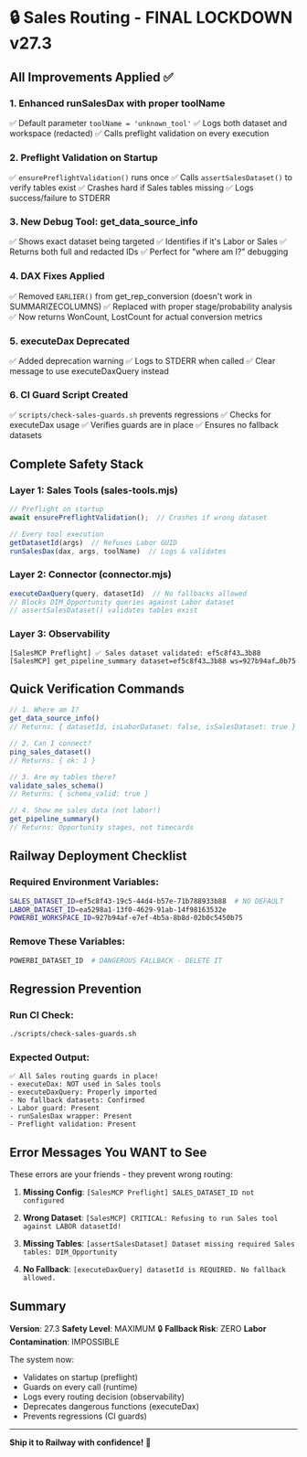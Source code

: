 # 🔒 Sales Routing - FINAL LOCKDOWN v27.3

## All Improvements Applied ✅

### 1. Enhanced runSalesDax with proper toolName
✅ Default parameter `toolName = 'unknown_tool'`
✅ Logs both dataset and workspace (redacted)
✅ Calls preflight validation on every execution

### 2. Preflight Validation on Startup
✅ `ensurePreflightValidation()` runs once
✅ Calls `assertSalesDataset()` to verify tables exist
✅ Crashes hard if Sales tables missing
✅ Logs success/failure to STDERR

### 3. New Debug Tool: get_data_source_info
✅ Shows exact dataset being targeted
✅ Identifies if it's Labor or Sales
✅ Returns both full and redacted IDs
✅ Perfect for "where am I?" debugging

### 4. DAX Fixes Applied
✅ Removed `EARLIER()` from get_rep_conversion (doesn't work in SUMMARIZECOLUMNS)
✅ Replaced with proper stage/probability analysis
✅ Now returns WonCount, LostCount for actual conversion metrics

### 5. executeDax Deprecated
✅ Added deprecation warning
✅ Logs to STDERR when called
✅ Clear message to use executeDaxQuery instead

### 6. CI Guard Script Created
✅ `scripts/check-sales-guards.sh` prevents regressions
✅ Checks for executeDax usage
✅ Verifies guards are in place
✅ Ensures no fallback datasets

## Complete Safety Stack

### Layer 1: Sales Tools (sales-tools.mjs)
```javascript
// Preflight on startup
await ensurePreflightValidation();  // Crashes if wrong dataset

// Every tool execution
getDatasetId(args)  // Refuses Labor GUID
runSalesDax(dax, args, toolName)  // Logs & validates
```

### Layer 2: Connector (connector.mjs)
```javascript
executeDaxQuery(query, datasetId)  // No fallbacks allowed
// Blocks DIM_Opportunity queries against Labor dataset
// assertSalesDataset() validates tables exist
```

### Layer 3: Observability
```
[SalesMCP Preflight] ✅ Sales dataset validated: ef5c8f43…3b88
[SalesMCP] get_pipeline_summary dataset=ef5c8f43…3b88 ws=927b94af…0b75
```

## Quick Verification Commands

```javascript
// 1. Where am I?
get_data_source_info()
// Returns: { datasetId, isLaborDataset: false, isSalesDataset: true }

// 2. Can I connect?
ping_sales_dataset()
// Returns: { ok: 1 }

// 3. Are my tables there?
validate_sales_schema()
// Returns: { schema_valid: true }

// 4. Show me sales data (not labor!)
get_pipeline_summary()
// Returns: Opportunity stages, not timecards
```

## Railway Deployment Checklist

### Required Environment Variables:
```bash
SALES_DATASET_ID=ef5c8f43-19c5-44d4-b57e-71b788933b88  # NO DEFAULT
LABOR_DATASET_ID=ea5298a1-13f0-4629-91ab-14f98163532e
POWERBI_WORKSPACE_ID=927b94af-e7ef-4b5a-8b8d-02b0c5450b75
```

### Remove These Variables:
```bash
POWERBI_DATASET_ID  # DANGEROUS FALLBACK - DELETE IT
```

## Regression Prevention

### Run CI Check:
```bash
./scripts/check-sales-guards.sh
```

### Expected Output:
```
✅ All Sales routing guards in place!
- executeDax: NOT used in Sales tools
- executeDaxQuery: Properly imported
- No fallback datasets: Confirmed
- Labor guard: Present
- runSalesDax wrapper: Present
- Preflight validation: Present
```

## Error Messages You WANT to See

These errors are your friends - they prevent wrong routing:

1. **Missing Config**:
   `[SalesMCP Preflight] SALES_DATASET_ID not configured`

2. **Wrong Dataset**:
   `[SalesMCP] CRITICAL: Refusing to run Sales tool against LABOR datasetId!`

3. **Missing Tables**:
   `[assertSalesDataset] Dataset missing required Sales tables: DIM_Opportunity`

4. **No Fallback**:
   `[executeDaxQuery] datasetId is REQUIRED. No fallback allowed.`

## Summary

**Version**: 27.3
**Safety Level**: MAXIMUM 🔒
**Fallback Risk**: ZERO
**Labor Contamination**: IMPOSSIBLE

The system now:
- Validates on startup (preflight)
- Guards on every call (runtime)
- Logs every routing decision (observability)
- Deprecates dangerous functions (executeDax)
- Prevents regressions (CI guards)

---

**Ship it to Railway with confidence!** 🚀